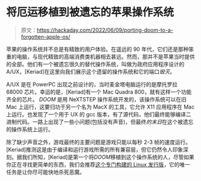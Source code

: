 # 将厄运移植到被遗忘的苹果操作系统

> 原文：<https://hackaday.com/2022/06/09/porting-doom-to-a-forgotten-apple-os/>

苹果的操作系统并不总是有精致的用户体验。在遥远的 90 年代，它们还是那种笨重的电脑，与现代精致的高端消费类机器相去甚远。然而，那并不是苹果当时提供的全部。他们有一个被遗忘很久的替代操作系统，叫做为政府应用程序设计的 A/UX，[Keriad]在这里向我们展示这个遗留的操作系统和它的端口*毁灭*。

A/UX 是在 PowerPC 出现之前设计的，当时麦金塔电脑运行的是摩托罗拉 68000 芯片。幸运的是，[Keriad]有一个 Mac Quadra 800，就有这样一个功能齐全的芯片。 *DOOM* 是用 NeXTSTEP 操作系统开发的，该操作系统可以在旧 Mac 上运行，这要归功于另一个名为 MacX 的工具，它允许 X11 应用程序在 Mac 上运行。也发现了一个用于 UX 的 gcc 版本，有了源代码，他们最终能够编译二进制代码。一路上出现了一些小问题(包括没有声音)，但最终*的末日*在这个被遗忘的操作系统上运行。

除了缺少声音之外，游戏最终的主要问题是游戏只能以每秒 2-3 帧的速度运行。[Keriad]推测这是由于编译和运行游戏所需的所有兼容层，但它仍然令人印象深刻。据我们所知，[Keriad]是第一个将*DOOM*移植到这个操作系统的人，尽管如果你正在寻找更简单的东西，我们会推荐[这个专门构建的 Linux 发行版](https://hackaday.com/2022/06/09/a-linux-distribution-for-doom/)，它的唯一任务是让你尽可能快地杀死恶魔。